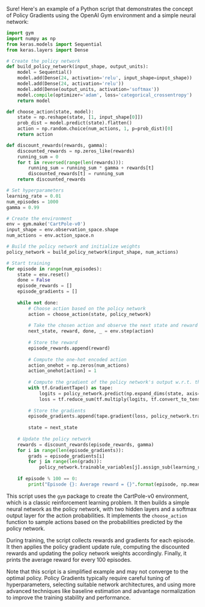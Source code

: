 Sure! Here's an example of a Python script that demonstrates the concept of Policy Gradients using the OpenAI Gym environment and a simple neural network:

```python
import gym
import numpy as np
from keras.models import Sequential
from keras.layers import Dense

# Create the policy network
def build_policy_network(input_shape, output_units):
    model = Sequential()
    model.add(Dense(24, activation='relu', input_shape=input_shape))
    model.add(Dense(24, activation='relu'))
    model.add(Dense(output_units, activation='softmax'))
    model.compile(optimizer='adam', loss='categorical_crossentropy')
    return model

def choose_action(state, model):
    state = np.reshape(state, [1, input_shape[0]])
    prob_dist = model.predict(state).flatten()
    action = np.random.choice(num_actions, 1, p=prob_dist)[0]
    return action

def discount_rewards(rewards, gamma):
    discounted_rewards = np.zeros_like(rewards)
    running_sum = 0
    for t in reversed(range(len(rewards))):
        running_sum = running_sum * gamma + rewards[t]
        discounted_rewards[t] = running_sum
    return discounted_rewards

# Set hyperparameters
learning_rate = 0.01
num_episodes = 1000
gamma = 0.99

# Create the environment
env = gym.make('CartPole-v0')
input_shape = env.observation_space.shape
num_actions = env.action_space.n

# Build the policy network and initialize weights
policy_network = build_policy_network(input_shape, num_actions)

# Start training
for episode in range(num_episodes):
    state = env.reset()
    done = False
    episode_rewards = []
    episode_gradients = []
    
    while not done:
        # Choose action based on the policy network
        action = choose_action(state, policy_network)
        
        # Take the chosen action and observe the next state and reward
        next_state, reward, done, _ = env.step(action)
        
        # Store the reward
        episode_rewards.append(reward)
        
        # Compute the one-hot encoded action
        action_onehot = np.zeros(num_actions)
        action_onehot[action] = 1
        
        # Compute the gradient of the policy network's output w.r.t. the action taken
        with tf.GradientTape() as tape:
            logits = policy_network.predict(np.expand_dims(state, axis=0))
            loss = tf.reduce_sum(tf.multiply(logits, tf.convert_to_tensor(action_onehot, dtype=tf.float32)))
        
        # Store the gradients
        episode_gradients.append(tape.gradient(loss, policy_network.trainable_variables))
        
        state = next_state
    
    # Update the policy network
    rewards = discount_rewards(episode_rewards, gamma)
    for i in range(len(episode_gradients)):
        grads = episode_gradients[i]
        for j in range(len(grads)):
            policy_network.trainable_variables[j].assign_sub(learning_rate * grads[j] * rewards[i])
    
    if episode % 100 == 0:
        print("Episode {}: Average reward = {}".format(episode, np.mean(episode_rewards)))
```

This script uses the `gym` package to create the CartPole-v0 environment, which is a classic reinforcement learning problem. It then builds a simple neural network as the policy network, with two hidden layers and a softmax output layer for the action probabilities. It implements the `choose_action` function to sample actions based on the probabilities predicted by the policy network.

During training, the script collects rewards and gradients for each episode. It then applies the policy gradient update rule, computing the discounted rewards and updating the policy network weights accordingly. Finally, it prints the average reward for every 100 episodes.

Note that this script is a simplified example and may not converge to the optimal policy. Policy Gradients typically require careful tuning of hyperparameters, selecting suitable network architectures, and using more advanced techniques like baseline estimation and advantage normalization to improve the training stability and performance.